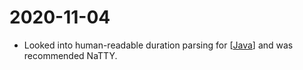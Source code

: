 # 2020-11-04

- Looked into human-readable duration parsing for [[Java]] and was recommended
  NaTTY.

[//begin]: # "Autogenerated link references for markdown compatibility"
[Java]: ..\java "Java"
[//end]: # "Autogenerated link references"
